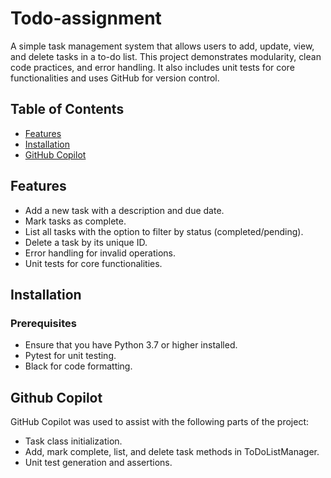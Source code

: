 # Todo-assignment

A simple task management system that allows users to add, update, view, and delete tasks in a to-do list. This project demonstrates modularity, clean code practices, and error handling. It also includes unit tests for core functionalities and uses GitHub for version control.

## Table of Contents
- [Features](#features)
- [Installation](#installation)
- [GitHub Copilot](#github-copilot)

## Features
- Add a new task with a description and due date.
- Mark tasks as complete.
- List all tasks with the option to filter by status (completed/pending).
- Delete a task by its unique ID.
- Error handling for invalid operations.
- Unit tests for core functionalities.

## Installation

### Prerequisites
 - Ensure that you have Python 3.7 or higher installed.
 - Pytest for unit testing.
 - Black for code formatting.

## Github Copilot

GitHub Copilot was used to assist with the following parts of the project:

 - Task class initialization.
 - Add, mark complete, list, and delete task methods in ToDoListManager.
 - Unit test generation and assertions.


   